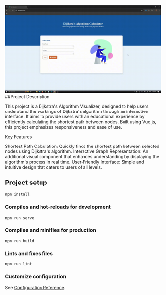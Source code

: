 
![Project Logo](src/assets/tecint.gif)
##Project Description

This project is a Dijkstra's Algorithm Visualizer, designed to help users understand the workings of Dijkstra's algorithm through an interactive interface. It aims to provide users with an educational experience by efficiently calculating the shortest path between nodes. Built using Vue.js, this project emphasizes responsiveness and ease of use.

Key Features

  Shortest Path Calculation: Quickly finds the shortest path between selected nodes using Dijkstra's algorithm.
  Interactive Graph Representation: An additional visual component that enhances understanding by displaying the algorithm's process in real time.
  User-Friendly Interface: Simple and intuitive design that caters to users of all levels.
    
## Project setup
```
npm install
```

### Compiles and hot-reloads for development
```
npm run serve
```

### Compiles and minifies for production
```
npm run build
```

### Lints and fixes files
```
npm run lint
```

### Customize configuration
See [Configuration Reference](https://cli.vuejs.org/config/).
